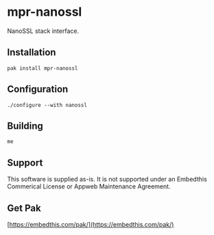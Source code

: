 mpr-nanossl
===

NanoSSL stack interface. 

## Installation

    pak install mpr-nanossl

## Configuration

    ./configure --with nanossl

## Building

    me

## Support

This software is supplied as-is. It is not supported under an Embedthis Commerical
License or Appweb Maintenance Agreement.

## Get Pak

[https://embedthis.com/pak/](https://embedthis.com/pak/)
